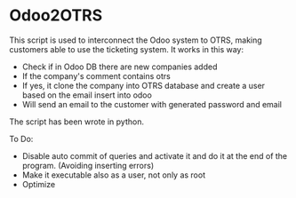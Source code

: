 # Odoo2OTRS

This script is used to interconnect the Odoo system to OTRS, making customers able to use the ticketing system.
It works in this way:
 - Check if in Odoo DB there are new companies added
 - If the company's comment contains otrs
 - If yes, it clone the company into OTRS database and create a user based on the email insert into odoo 
 - Will send an email to the customer with generated password and email
 
The script has been wrote in python.

To Do:
- Disable auto commit of queries and activate it and do it at the end of the program. (Avoiding inserting errors)
- Make it executable also as a user, not only as root
- Optimize
